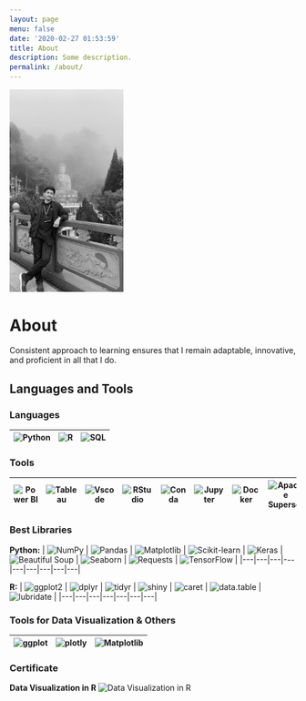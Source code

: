 ```yaml
---
layout: page
menu: false
date: '2020-02-27 01:53:59'
title: About
description: Some description.
permalink: /about/
---
```


<img class="img-square" src="/assets/img/uploads/profile.png" alt="Dimas Aditya" width="200">

# About

Consistent approach to learning ensures that I remain adaptable, innovative, and proficient in all that I do.

## Languages and Tools

### Languages
| ![Python](https://img.shields.io/badge/Python-3776AB?style=flat&logo=python&logoColor=white) | ![R](https://img.shields.io/badge/R-276DC3?style=flat&logo=r&logoColor=white) | ![SQL](https://img.shields.io/badge/SQL-4479A1?style=flat&logo=sqlite&logoColor=white) |
|---|---|---|

### Tools
| ![Power BI](https://img.shields.io/badge/Power_BI-FF5722?style=flat&logo=powerbi&logoColor=white) | ![Tableau](https://img.shields.io/badge/Tableau-E97627?style=flat&logo=tableau&logoColor=white) | ![Vscode](https://img.shields.io/badge/Visual_Studio_Code-007ACC?style=flat&logo=visual-studio-code&logoColor=white) | ![RStudio](https://img.shields.io/badge/RStudio-75AADB?style=flat&logo=rstudio&logoColor=white) | ![Conda](https://img.shields.io/badge/Conda-44A833?style=flat&logo=anaconda&logoColor=white) | ![Jupyter](https://img.shields.io/badge/Jupyter-F37626?style=flat&logo=jupyter&logoColor=white) | ![Docker](https://img.shields.io/badge/Docker-2496ED?style=flat&logo=docker&logoColor=white) | ![Apache Superset](https://img.shields.io/badge/Apache_Superset-0A1F3D?style=flat&logo=apache-superset&logoColor=white) | ![SQLite](https://img.shields.io/badge/SQLite-003B57?style=flat&logo=sqlite&logoColor=white) | ![PostgreSQL](https://img.shields.io/badge/PostgreSQL-336791?style=flat&logo=postgresql&logoColor=white) |
|---|---|---|---|---|---|---|---|---|---|

### Best Libraries

**Python:**
| ![NumPy](https://img.shields.io/badge/NumPy-013243?style=flat&logo=numpy&logoColor=white) | ![Pandas](https://img.shields.io/badge/Pandas-150458?style=flat&logo=pandas&logoColor=white) | ![Matplotlib](https://img.shields.io/badge/Matplotlib-0076A8?style=flat&logo=matplotlib&logoColor=white) | ![Scikit-learn](https://img.shields.io/badge/Scikit--learn-F7931E?style=flat&logo=scikitlearn&logoColor=white) | ![Keras](https://img.shields.io/badge/Keras-D00000?style=flat&logo=keras&logoColor=white) | ![Beautiful Soup](https://img.shields.io/badge/Beautiful%20Soup-8B0000?style=flat&logo=beautifulsoup&logoColor=white) | ![Seaborn](https://img.shields.io/badge/Seaborn-0077b6?style=flat&logo=seaborn&logoColor=white) | ![Requests](https://img.shields.io/badge/Requests-20232A?style=flat&logo=pythonrequests&logoColor=white) | ![TensorFlow](https://img.shields.io/badge/TensorFlow-FF6F00?style=flat&logo=tensorflow&logoColor=white) |
|---|---|---|---|---|---|---|---|---|

**R:**
| ![ggplot2](https://img.shields.io/badge/ggplot2-2F6690?style=flat&logo=ggplot2&logoColor=white) | ![dplyr](https://img.shields.io/badge/dplyr-1B9E77?style=flat&logo=dplyr&logoColor=white) | ![tidyr](https://img.shields.io/badge/tidyr-66C2A5?style=flat&logo=tidyr&logoColor=white) | ![shiny](https://img.shields.io/badge/shiny-0D5A7D?style=flat&logo=shiny&logoColor=white) | ![caret](https://img.shields.io/badge/caret-B39C4D?style=flat&logo=caret&logoColor=white) | ![data.table](https://img.shields.io/badge/data.table-FF6347?style=flat&logo=datatable&logoColor=white) | ![lubridate](https://img.shields.io/badge/lubridate-FEB24C?style=flat&logo=lubridate&logoColor=white) |
|---|---|---|---|---|---|---|

### Tools for Data Visualization & Others
| ![ggplot](https://img.shields.io/badge/ggplot-2C3E50?style=flat&logo=ggplot2&logoColor=white) | ![plotly](https://img.shields.io/badge/plotly-3F4E61?style=flat&logo=plotly&logoColor=white) | ![Matplotlib](https://img.shields.io/badge/Matplotlib-0076A8?style=flat&logo=matplotlib&logoColor=white) |
|---|---|---|




### Certificate
**Data Visualization in R**
<img src="https://github.com/user-attachments/assets/231731dd-1d4b-40ee-a98b-6ebd3b92301b" width="440" height="310" alt="Data Visualization in R">



